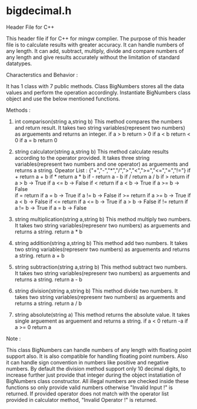 # bigdecimal.h 
Header File for C++

This header file if for C++ for mingw complier.
The purpose of this header file is to calculate results with greater accuracy.
It can handle numbers of any length.
It can add, subtract, multiply, divide and compare numbers of any length and give results accurately without the limitation of standard datatypes.

Characterstics and Behavior :

It has 1 class with 7 public methods.
Class BigNumbers stores all the data values and perform the operation accordingly.
Instantiate BigNumbers class object and use the below mentioned functions.

Methods :
1. int comparison(string a,string b) 
	This method compares the numbers and return result.
	It takes two string variables(represent two numbers) as arguements and returns an integer.
	if a > b return > 0
	if a < b return < 0
	if a = b return 0

2. string calculator(string a,string b) 
	This method calculate results according to the operator provided.
	It takes three string variables(represent two numbers and one operator) as arguements and returns a string.
	Opeator List : {"+","-","*","/",">","<",">=","<=","=","!="}
	if + return a + b
	if * return a * b
	if - return a - b
	if / return a / b
	if > return if a > b -> True
		    if a <= b -> False
	if < return if a < b -> True
		    if a >= b -> False 	 
	if = return if a = b -> True
		    if a != b -> False
	if >= return if a >= b -> True
		    if a < b -> False
	if <= return if a <= b -> True
		    if a > b -> False
	if != return if a != b -> True
		    if a = b -> False
3. string multiplication(string a,string b)
	This method multiply two numbers.
	It takes two string variables(represenr two numbers) as arguements and returns a string.
	return a * b

4. string addition(string a,string b)
	This method add two numbers.
	It takes two string variables(represenr two numbers) as arguements and returns a string.
	return a + b

5. string subtraction(string a,string b)
	This method subtract two numbers.
	It takes two string variables(represenr two numbers) as arguements and returns a string.
	return a - b

6. string division(string a,string b)
	This method divide two numbers.
	It takes two string variables(represenr two numbers) as arguements and returns a string.
	return a / b

7. string absolute(string a)
	This method returns the absolute value.
	It takes single arguement as arguement and returns a string.
	if a < 0 return -a
	if a >= 0 return a 

Note :

This class BigNumbers can handle numbers of any length with floating point support also.
It is also compatible for handling floating point numbers.
Also it can handle sign convention in numbers like positive and negative numbers.
By default the division method support only 10 decimal digits, to increase further just provide that integer during the object instatiation of BigNumbers class constructor.
All illegal numbers are checked inside these functions so only provide valid numbers otherwise "Invalid Input !" is returned.
If provided operator does not match with the operator list provided in calculator method, "Invalid Operator !" is returned.    